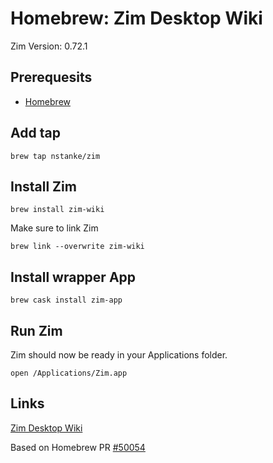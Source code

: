 Homebrew: Zim Desktop Wiki
===========================

Zim Version: 0.72.1

## Prerequesits

* [Homebrew](https://brew.sh/)

## Add tap

`brew tap nstanke/zim`

## Install Zim

`brew install zim-wiki`

Make sure to link Zim

`brew link --overwrite zim-wiki`

## Install wrapper App

`brew cask install zim-app`

## Run Zim

Zim should now be ready in your Applications folder.

`open /Applications/Zim.app`

## Links

[Zim Desktop Wiki](https://github.com/zim-desktop-wiki/zim-desktop-wiki)


Based on Homebrew PR [#50054](https://github.com/bgmilne/homebrew-core/blob/c95a7fd73a3d058155f36757505e2b6261273a86/Formula/zim.rb)